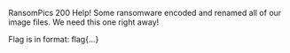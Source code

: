 RansomPics
200
Help! Some ransomware encoded and renamed all of our image files. We need this one right away!

Flag is in format: flag{...}